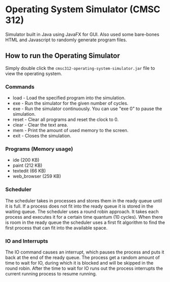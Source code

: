 # Operating System Simulator (CMSC 312)

Simulator built in Java using JavaFX for GUI. Also used some bare-bones HTML and Javascript to randomly generate program files.

## How to run the Operating Simulator

Simply double click the `cmsc312-operating-system-simulator.jar` file to view the operating system.


### Commands

* load <program name> - Load the specified program into the simulation.
* exe <number of cycles> - Run the simulator for the given number of cycles.
* exe - Run the simulator continuously. You can use "exe 0" to pause the simulation.
* reset - Clear all programs and reset the clock to 0.
* clear - Clear the text area.
* mem - Print the amount of used memory to the screen.
* exit - Closes the simulation.

### Programs (Memory usage)

* ide (200 KB)
* paint (212 KB)
* textedit (66 KB)
* web_browser (259 KB)

### Scheduler

The scheduler takes in processes and stores them in the ready queue until it is full. If a process does not fit into the ready queue it is stored in the waiting queue.
The scheduler uses a round robin approach. It takes each process and executes it for a certain time quantum (10 cycles).
When there is room in the ready queue the scheduler uses a first fit algorithm to find the first process that can fit into the available space.

### IO and Interrupts

The IO command causes an interrupt, which pauses the process and puts it back at the end of the ready queue.
The process get a random amount of time to wait for IO, during which it is blocked and will be skipped in the round robin.
After the time to wait for IO runs out the process interrupts the current running process to resume running.